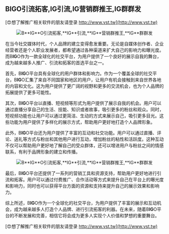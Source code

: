 ## **B**IG**O引流拓客,**IG**引流,**IG**营销群推王,**IG**群群发**

[😍想了解推广相关软件的朋友请登录 http://www.vst.tw](http://www.vst.tw)

 <center><img src="https://vst.tw/MP4/tuiguang/png/2.png" alt="B**IG**O引流拓客,**IG**引流,**IG**营销群推王,**IG**群群发"></center>

在当今社交媒体时代，个人品牌的建立变得愈发重要。无论是自媒体创作者、企业经营者还是个人职业发展者，都希望通过各种渠道来扩大自己的影响力和曝光度。而B**IG**O作为一款全球化的社交平台，为用户提供了一个良好的展示自我的舞台，成为越来越多人推广、引流和拓客的首选平台之一。

首先，B**IG**O平台具有全球化的用户群体和影响力。作为一个覆盖全球的社交平台，B**IG**O汇集了来自不同国家和地区的用户，让用户有机会接触到来自世界各地的内容和文化。这为用户提供了更广阔的视野和更多的交流机会，也为个人品牌的拓展提供了更多可能性。

其次，B**IG**O平台以直播、短视频等形式为用户提供了展示自我的机会。用户可以通过直播分享自己的生活、技能、知识或者故事，吸引更多的粉丝和观众。同时，短视频功能也让用户可以通过更简洁、生动的方式来展示自己，吸引更多目光。这些功能为用户提供了多样化的展示方式，帮助用户更好地打造个人品牌形象。

此外，B**IG**O平台还为用户提供了丰富的互动和社交功能。用户可以通过直播、评论、送礼等方式与粉丝和其他用户进行互动，增加粉丝的粘性和活跃度。这种互动不仅可以帮助用户更好地了解自己的受众群体，还可以增进用户与粉丝之间的情感联系，有利于品牌形象的建立和传播。

 <center><img src="https://vst.tw/MP4/tuiguang/png/0.png" alt="B**IG**O引流拓客,**IG**引流,**IG**营销群推王,**IG**群群发"></center>

最后，B**IG**O平台还提供了一系列的营销工具和资源支持，帮助用户更好地进行引流和拓客。用户可以通过付费推广、合作活动等方式来提升自己在平台上的曝光度和影响力，同时也可以获得平台方面的资源和支持来提升自己的展示效果和影响力。

综上所述，B**IG**O作为一个全球化的社交平台，为用户提供了丰富的展示和互动机会，成为越来越多人打造个人品牌、进行引流拓客的利器。在未来，随着B**IG**O平台的不断发展和完善，相信它将会成为更多人实现个人价值和梦想的重要舞台。

[😍想了解推广相关软件的朋友请登录 http://www.vst.tw](http://www.vst.tw)



